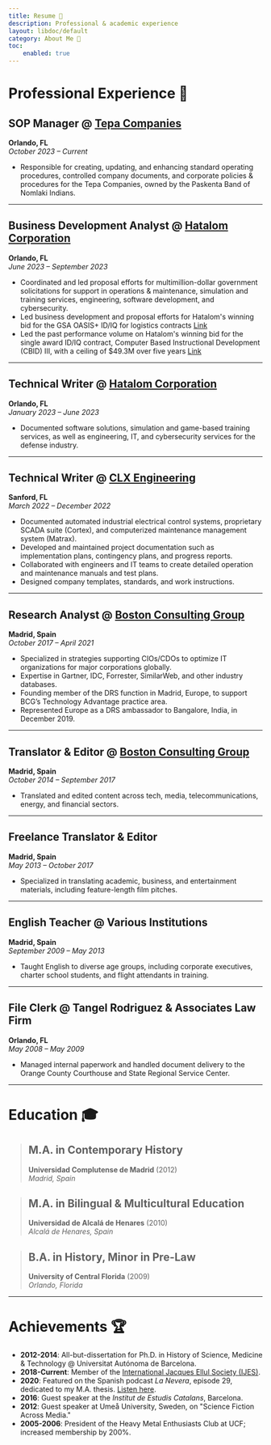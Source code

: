 ```yaml
---
title: Resume 💼
description: Professional & academic experience
layout: libdoc/default
category: About Me 👋
toc:
    enabled: true
---
```


# Professional Experience 💼

## SOP Manager @ [Tepa Companies](http://tepa.com)
**Orlando, FL**  
*October 2023 – Current*  
- Responsible for creating, updating, and enhancing standard operating procedures, controlled company documents, and corporate policies & procedures for the Tepa Companies, owned by the Paskenta Band of Nomlaki Indians.

---

## Business Development Analyst @ [Hatalom Corporation](https://www.hatalom.com)
**Orlando, FL**  
*June 2023 – September 2023*  
- Coordinated and led proposal efforts for multimillion-dollar government solicitations for support in operations & maintenance, simulation and training services, engineering, software development, and cybersecurity.
- Led business development and proposal efforts for Hatalom's winning bid for the GSA OASIS+ ID/IQ for logistics contracts [Link](https://www.hatalom.com/post/hatalom-corporation-awarded-oasis-contracts-in-logistic-domain)
- Led the past performance volume on Hatalom's winning bid for the single award ID/IQ contract, Computer Based Instructional Development (CBID) III, with a ceiling of $49.3M over five years [Link](https://www.hatalom.com/post/hatalom-corporation-awarded-49-3-million-u-s-army-contract-to-advance-simulation-and-training-tech) 

---

## Technical Writer @ [Hatalom Corporation](https://www.hatalom.com)
**Orlando, FL**  
*January 2023 – June 2023*  
- Documented software solutions, simulation and game-based training services, as well as engineering, IT, and cybersecurity services for the defense industry.

---

## Technical Writer @ [CLX Engineering](https://clxengineering.com)
**Sanford, FL**  
*March 2022 – December 2022*  
- Documented automated industrial electrical control systems, proprietary SCADA suite (Cortex), and computerized maintenance management system (Matrax).
- Developed and maintained project documentation such as implementation plans, contingency plans, and progress reports.
- Collaborated with engineers and IT teams to create detailed operation and maintenance manuals and test plans.
- Designed company templates, standards, and work instructions.

---

## Research Analyst @ [Boston Consulting Group](https://www.bcg.com)
**Madrid, Spain**  
*October 2017 – April 2021*  
- Specialized in strategies supporting CIOs/CDOs to optimize IT organizations for major corporations globally.
- Expertise in Gartner, IDC, Forrester, SimilarWeb, and other industry databases.
- Founding member of the DRS function in Madrid, Europe, to support BCG’s Technology Advantage practice area.
- Represented Europe as a DRS ambassador to Bangalore, India, in December 2019.

---

## Translator & Editor @ [Boston Consulting Group](https://www.bcg.com)
**Madrid, Spain**  
*October 2014 – September 2017*  
- Translated and edited content across tech, media, telecommunications, energy, and financial sectors.

---

## Freelance Translator & Editor
**Madrid, Spain**  
*May 2013 – October 2017*  
- Specialized in translating academic, business, and entertainment materials, including feature-length film pitches.

---

## English Teacher @ Various Institutions
**Madrid, Spain**  
*September 2009 – May 2013*  
- Taught English to diverse age groups, including corporate executives, charter school students, and flight attendants in training.

---

## File Clerk @ Tangel Rodriguez & Associates Law Firm
**Orlando, FL**  
*May 2008 – May 2009*  
- Managed internal paperwork and handled document delivery to the Orange County Courthouse and State Regional Service Center.

---

# Education 🎓

> ## M.A. in Contemporary History  
> **Universidad Complutense de Madrid** (2012)  
> *Madrid, Spain*

> ## M.A. in Bilingual & Multicultural Education  
> **Universidad de Alcalá de Henares** (2010)  
> *Alcalá de Henares, Spain*

> ## B.A. in History, Minor in Pre-Law  
> **University of Central Florida** (2009)  
> *Orlando, Florida*

---

# Achievements 🏆

- **2012-2014**: All-but-dissertation for Ph.D. in History of Science, Medicine & Technology @ Universitat Autónoma de Barcelona.
- **2018-Current**: Member of the [International Jacques Ellul Society (IJES)](https://ellul.org).
- **2020**: Featured on the Spanish podcast *La Nevera*, episode 29, dedicated to my M.A. thesis. [Listen here](https://www.ivoox.com/en/nevera-vol-29-el-neo-ludismo-movimientos-audios-mp3_rf_57219834_1.html).
- **2016**: Guest speaker at the *Institut de Estudis Catalans*, Barcelona.
- **2012**: Guest speaker at Umeå University, Sweden, on "Science Fiction Across Media."
- **2005-2006**: President of the Heavy Metal Enthusiasts Club at UCF; increased membership by 200%.